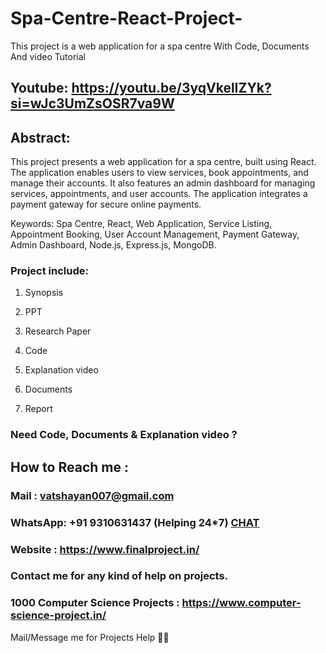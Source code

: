 # Spa-Centre-React-Project-
This project is a web application for a spa centre With Code, Documents And video Tutorial

## Youtube: https://youtu.be/3yqVkelIZYk?si=wJc3UmZsOSR7va9W

## Abstract: 
This project presents a web application for a spa centre, built using React. The application enables users to view services, book appointments, and manage their accounts. It also features an admin dashboard for managing services, appointments, and user accounts. The application integrates a payment gateway for secure online payments.

Keywords: Spa Centre, React, Web Application, Service Listing, Appointment Booking, User Account Management, Payment Gateway, Admin Dashboard, Node.js, Express.js, MongoDB.

### Project include: 

1. Synopsis

2. PPT

3. Research Paper


4. Code

5. Explanation video

6. Documents

7. Report


### Need Code, Documents & Explanation video ? 

## How to Reach me :

### Mail : vatshayan007@gmail.com 

### WhatsApp: +91 9310631437 (Helping 24*7) **[CHAT](https://wa.me/message/CHWN2AHCPMAZK1)** 

### Website : https://www.finalproject.in/

### Contact me for any kind of help on projects.
### 1000 Computer Science Projects : https://www.computer-science-project.in/


Mail/Message me for Projects Help 🙏🏻


